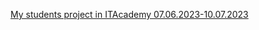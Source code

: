 [My students project in ITAcademy 07.06.2023-10.07.2023]([https://link-url-here.org](https://www.figma.com/file/71uph8u0Gx7T7MGf04MdCl/%D0%9C%D0%B0%D1%80%D1%88%D1%80%D1%83%D1%82%D1%8B?type=design&node-id=0-1&mode=design&t=XFHPM16M5kIaVeBH-0)https://www.figma.com/file/71uph8u0Gx7T7MGf04MdCl/%D0%9C%D0%B0%D1%80%D1%88%D1%80%D1%83%D1%82%D1%8B?type=design&node-id=0-1&mode=design&t=XFHPM16M5kIaVeBH-0)

